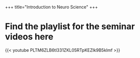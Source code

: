 +++
title="Introduction to Neuro Science"
+++

<h1>Find the playlist for the seminar videos  here </h1>

{{< youtube PLTM6ZLB6tl331ZKL05RTpKEZIk9B5klmf >}}
